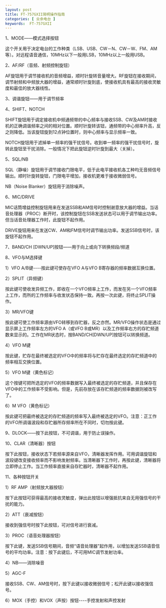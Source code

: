 ```yaml
---
layout: post
title: FT-757GXII简明操作指南
categories: [ 业余电台 ]
keywords:  FT-757GXII
---
```


1、MODE――模式选择按钮

这个开关用于决定电台的工作种类（LSB、USB、CW－N、CW－W、FM、AM等）。对远程语音通信，10MHz以下一般用LSB，10MHz以上一般用USB。

2、AF/RF（音频、射频控制旋钮）

AF旋钮用于调节接收机的音频增益，顺时针旋转音量增大。RF旋钮在接收期间，调节射频和中频放大器的增益，通常顺时针旋到底，使接收机具有最高的接收灵敏度和最佳的放大器线性。

3、调谐旋钮――用于调节频率

4、SHIFT、NOTCH

SHIFT旋钮用于调定接收机中频通频带的中心频率与接收SSB、CW及AM时接收机的正确调谐频率之间的相对位置。顺时针旋转该钮，通频带的中心频率升高，反之则降低。当该旋钮旋到12点钟位置时，则中心频率与显示频率一致。

NOTCH旋钮用于滤掉单一频率的强干扰信号。收到单一频率的强干扰信号时，旋转此旋钮至干扰消除。一般情况下把此旋钮逆时针旋到最大（关掉）。

5、SQL/NB

SQL（静噪）旋钮用于调节接收门限电平，低于此电平接收机各工种均无音频信号输出。顺时针旋转旋钮，门限电平增加，接收机更难于接收微弱信号。

NB（Noise Blanker）旋钮用于消除噪声。

6、MIC/DRIVE

MIC话筒增益控制旋钮用来在发送SSB和AM信号时控制谢意放大器的增益。当话音处理器（PROC）断开时，该控制旋钮在SSB发送状态可以用于调节输出功率。但当话音处理器工作时，此旋钮不起作用。

DRIVE旋钮用来在发送CW、AM和FM信号时调节输出功率。发送SSB信号时，该旋钮不起作用。

7、BAND/CH [DWN/UP]按钮――用于向上或向下转换频段/频道

8、VFO与M选择键

1）VFO A/B键----按此键可使存在VFO A与VFO B寄存器的频率数据互换位置。

2）SPLIT（异频键）

按此键可使收发异频工作，即收在一个VFO频率上工作，而发在另一个VFO频率上工作，而所的工作频率与收发状态保持一致。再按一次此键，将终止SPLIT操作。

3）MR/VFO键

按此键可使工作频率源由VFO转移到存贮器，反之亦然。MR/VFO操作状态是通过显示屏上工作频率左方的VFO A（或VFO B或MR）以及工作频率右方的存贮频道数来显示的。工作在MR状态时，按BAND/CH[DWN/UP]按钮可以转换频道。

4）VFO M键

  按此键，贮存在最终被选定的VFO中的频率将与贮存在最终选定的存贮频道中的频率相互交换位置。

5）VFO M键（黄色标记）

  这个按键可把所选定的VFO的频率数据写入最终被选定的存贮频道，并且保存在VFO中的工作频率不受影响。但是，先前存放在该存贮频道的频率数据则被改写了。

6）M VFO（黄色标记）

  按此键可把最终被选定的存贮频道的频率写入最终被选定的VFO。注意：正工作的VFO所调谐波段和存贮器所存频率所在不同时，切勿按此键。

9、DLOCK――按下此按钮，不可调谐，用于防止误操作。

10、CLAR（清晰器）按钮

按下此按钮，接收状态下若频率源来自VFO，清晰器发挥作用。可用调谐旋钮和波段键改变接收频率而不影响发射频率。当清晰器下工作时，再按此键，清晰器将立即停止工作。当工作频率直接来自存贮器时，清晰器不起作用。

11、各种按钮开关

1）RF AMP（射频放大器按钮）

按下此按钮可获得最高的接收灵敏度，弹出此按钮以增强抵抗来自无用强信号的干扰的能力。

2）ATT（衰减按钮）

接收到强信号时按下此按钮，可对信号进行衰减。

3）PROC（语音处理器按钮）

按下此键，发送SSB信号期间，音频“语音处理器”起作用，以增加发送SSB语音信号的平均功率。注意：按下此键后，不可用MIC调节发射功率。

4）NB――消除噪音

5）AGC-F

接收SSB、CW、AM信号时，按下此键以接收微弱信号；松开此键以接收强信号。

6）MOX（手控）和VOX（声按）按钮----手控发射和声控发射

